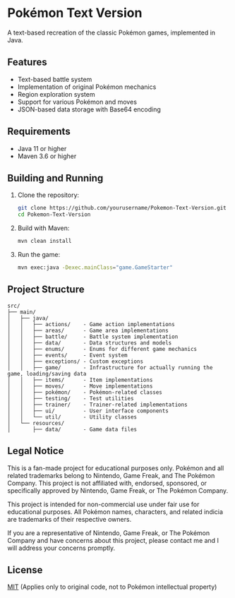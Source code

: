 # Pokémon Text Version

A text-based recreation of the classic Pokémon games, implemented in Java.

## Features

- Text-based battle system
- Implementation of original Pokémon mechanics
- Region exploration system
- Support for various Pokémon and moves
- JSON-based data storage with Base64 encoding

## Requirements

- Java 11 or higher
- Maven 3.6 or higher

## Building and Running

1. Clone the repository:
   ```bash
   git clone https://github.com/yourusername/Pokemon-Text-Version.git
   cd Pokemon-Text-Version
   ```

2. Build with Maven:
   ```bash
   mvn clean install
   ```

3. Run the game:
   ```bash
   mvn exec:java -Dexec.mainClass="game.GameStarter"
   ```

## Project Structure

```
src/
├── main/
│   ├── java/
│   │   ├── actions/    - Game action implementations
│   │   ├── areas/      - Game area implementations
│   │   ├── battle/     - Battle system implementation
│   │   ├── data/       - Data structures and models
│   │   ├── enums/      - Enums for different game mechanics
│   │   ├── events/     - Event system
│   │   ├── exceptions/ - Custom exceptions
│   │   ├── game/       - Infrastructure for actually running the game, loading/saving data
│   │   ├── items/      - Item implementations
│   │   ├── moves/      - Move implementations
│   │   ├── pokémon/    - Pokémon-related classes
│   │   ├── testing/    - Test utilities
│   │   ├── trainer/    - Trainer-related implementations
│   │   ├── ui/         - User interface components
│   │   └── util/       - Utility classes
│   └── resources/
│       ├── data/       - Game data files
```

## Legal Notice

This is a fan-made project for educational purposes only. Pokémon and all related trademarks belong to Nintendo, Game Freak, and The Pokémon Company. This project is not affiliated with, endorsed, sponsored, or specifically approved by Nintendo, Game Freak, or The Pokémon Company.

This project is intended for non-commercial use under fair use for educational purposes. All Pokémon names, characters, and related indicia are trademarks of their respective owners.

If you are a representative of Nintendo, Game Freak, or The Pokémon Company and have concerns about this project, please contact me and I will address your concerns promptly.

## License

[MIT](https://choosealicense.com/licenses/mit/) (Applies only to original code, not to Pokémon intellectual property) 